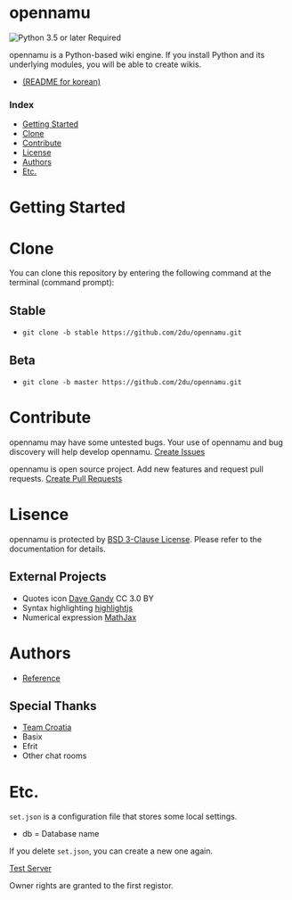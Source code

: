 ﻿opennamu
====
![Python 3.5 or later Required](https://img.shields.io/badge/python-3.5%20%7C%203.6%20%7C%203.7-blue.svg)

opennamu is a Python-based wiki engine. If you install Python and its underlying modules, you will be able to create wikis.

 * [(README for korean)](./readme-ko.md)

### Index
 * [Getting Started](#getting-started)
 * [Clone](#clone)
 * [Contribute](#contribute)
 * [License](#license)
 * [Authors](#authors)
 * [Etc.](#etc.)

# Getting Started

# Clone
You can clone this repository by entering the following command at the terminal (command prompt):
## Stable
 * `git clone -b stable https://github.com/2du/opennamu.git`

## Beta
 * `git clone -b master https://github.com/2du/opennamu.git`

# Contribute
opennamu may have some untested bugs. Your use of opennamu and bug discovery will help develop opennamu.
[Create Issues](https://github.com/2du/opennamu/issues/new)

opennamu is open source project. Add new features and request pull requests. 
[Create Pull Requests](https://github.com/2du/opennamu/compare)

# Lisence
opennamu is protected by [BSD 3-Clause License](./LICNESE). Please refer to the documentation for details.

## External Projects
 * Quotes icon [Dave Gandy](http://www.flaticon.com/free-icon/quote-left_25672) CC 3.0 BY
 * Syntax highlighting [highlightjs](https://highlightjs.org/)
 * Numerical expression [MathJax](https://www.mathjax.org/)

# Authors
 * [Reference](https://github.com/2DU/opennamu/graphs/contributors)

## Special Thanks
 * [Team Croatia](https://github.com/TeamCroatia)
 * Basix
 * Efrit
 * Other chat rooms

# Etc.
`set.json` is a configuration file that stores some local settings.
 * db = Database name

If you delete `set.json`, you can create a new one again.

[Test Server](http://namu.ml/)

Owner rights are granted to the first registor.